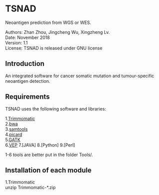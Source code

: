 # TSNAD
 
 Neoantigen prediction from WGS or WES.    
   
 Authors: Zhan Zhou, Jingcheng Wu, Xingzheng Lv.  
 Date: November 2018  
 Version: 1.1  
 License: TSNAD is released under GNU license  

## Introduction  

An integrated software for cancer somatic mutation and tumour-specific neoantigen detection.  

## Requirements

TSNAD uses the following software and libraries:  
  	
  1.[Trimmomatic](http://www.usadellab.org/cms/uploads/supplementary/Trimmomatic/Trimmomatic-Src-0.38.zip)  
  2.[bwa](https://sourceforge.net/projects/bio-bwa/files/bwa-0.7.17.tar.bz2/download)  
  3.[samtools](https://sourceforge.net/projects/samtools/files/latest/download)  
  4.[picard](https://github.com/broadinstitute/picard/releases/download/2.18.15/picard.jar)    
  5.[GATK](https://software.broadinstitute.org/gatk/download)   
  6.[VEP](https://github.com/Ensembl/ensembl-vep/archive/release/94.zip)
  7.[JAVA]
  8.[Python]
  9.[Perl]
  
1-6 tools are better put in the folder Tools/.
## Installation of each module

  1.Trimmomatic   
  	unzip Trimmomatic-*.zip


